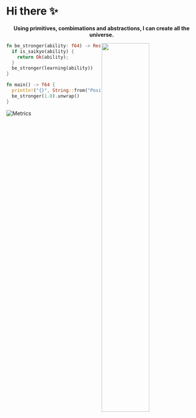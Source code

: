 # Hi there ✨
<p align="middle"><strong>Using primitives, combimations and abstractions, I can create all the universe.</strong></p>

<img width=50% align="right" src="https://github-readme-stats.vercel.app/api?username=Jacen-cpu&show_icons=true&theme=github_dark"/>

```rust
fn be_stronger(ability: f64) -> Result<f64, Error> {
  if is_saikyo(ability) {
    return Ok(ability);
  }
  be_stronger(learning(ability))
}

fn main() -> f64 {
  println!("{}", String::from("Position Zero!"));
  be_stronger(1.0).unwrap()
}
```

![Metrics](https://metrics.lecoq.io/Jacen-cpu?template=classic&achievements=1&base=header%2C%20activity%2C%20community%2C%20repositories%2C%20metadata&base.indepth=false&base.hireable=false&base.skip=false&achievements=false&achievements.threshold=C&achievements.secrets=true&achievements.display=detailed&achievements.limit=4&config.timezone=Asia%2FHong_Kong)
